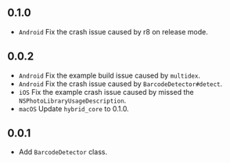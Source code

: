 ## 0.1.0

* `Android` Fix the crash issue caused by r8 on release mode.

## 0.0.2

* `Android` Fix the example build issue caused by `multidex`.
* `Android` Fix the crash issue caused by `BarcodeDetector#detect`.
* `iOS` Fix the example crash issue caused by missed the `NSPhotoLibraryUsageDescription`.
* `macOS` Update `hybrid_core` to 0.1.0.

## 0.0.1

* Add `BarcodeDetector` class.
